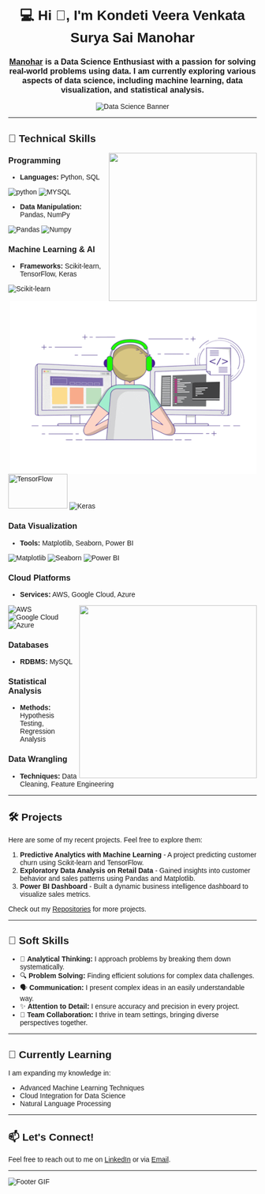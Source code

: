 
<h1 align="center"><font face="Arial">💻 Hi 👋, I'm Kondeti Veera Venkata Surya Sai Manohar </h1>
<h3 align="center"><font face="Arial"><a href="https://www.linkedin.com/in/manohar-kondeti/" target="_blank" rel="noreferrer">Manohar</a> is a Data Science Enthusiast with a passion for solving real-world problems using data. I am currently exploring various aspects of data science, including machine learning, data visualization, and statistical analysis.</font></h3>

<div align="center">
    <img src="https://github.com/user-attachments/assets/8270442c-df8c-41f2-ba1d-aed2e4c36bf9" alt="Data Science Banner" />
</div>


---


## 🚀 **Technical Skills**

<img align="right" height="300" width="300" src="https://media.giphy.com/media/LmNwrBhejkK9EFP504/giphy.gif" />


### Programming
- **Languages:** Python, SQL

<p align="left"><img 
src="https://github.com/user-attachments/assets/fb193712-51f0-4d4a-b822-d0466c034353" alt="python" title="python" width="60" height="60"/> <img src="https://github.com/user-attachments/assets/1bd26e2e-a762-41ab-a6c8-535cdca9df3b" alt="MYSQL" title="MYSQL" width="80" height="60"/>  </p>

- **Data Manipulation:** Pandas, NumPy  

<p align="left"><img 
src="https://github.com/user-attachments/assets/dea647dc-cd87-416f-a213-45821ea0a9a8" alt="Pandas" title="pandas" width="80" height="70"/> <img src="https://github.com/user-attachments/assets/ecfd80be-4919-4e53-a6c9-f5804046ba77" alt="Numpy" title="Numpy" width="70" height="70"/>  </p>

### Machine Learning & AI

<img align="right" height="350" width="500" src="https://raw.githubusercontent.com/mikonoid/mikonoid/main/images/gifs/coder3.gif" />

- **Frameworks:** Scikit-learn, TensorFlow, Keras

<p align="left"><img 
src="https://github.com/user-attachments/assets/d179410a-25c0-42a6-bfea-b90d9d846cbc" alt="Scikit-learn" title="Scikit-learn" width="120" height="70"/> <img src="https://github.com/user-attachments/assets/d785aef0-48f1-4e93-83f0-840980a89821" title="TensorFlow" width="120" height="70"/> 
 <img src="https://github.com/user-attachments/assets/1350d035-4d39-4a1a-880d-3226b92be1ec" alt="Keras" title="Keras" width="120" height="70"/>  </p>



### Data Visualization

- **Tools:** Matplotlib, Seaborn, Power BI

<p align="left"><img 
src="https://github.com/user-attachments/assets/060231db-5d6f-451f-ad2f-c54cd3fa5a84" alt="Matplotlib" title="Matplotlib" width="70" height="70"/> <img src="https://github.com/user-attachments/assets/b6f5e105-7009-4c97-8d1c-b73d59d1320e" alt="Seaborn" title="Seaborn" width="70" height="70"/> <img src="https://github.com/user-attachments/assets/8a7d6682-d126-462f-87ba-a02d4c6b0bec" alt="Power BI" title="Power BI" width="70" height="70"/>  </p>

### Cloud Platforms

- **Services:** AWS, Google Cloud, Azure
<img align="right" height="350" width="360" src="https://github.com/user-attachments/assets/9480e480-4a63-4316-83b1-872958f138e5" /> 
<p align="left"><img 
src="https://github.com/user-attachments/assets/901e476c-e7c8-4eba-96b9-1edba690f2aa" alt="AWS" title="AWS" width="100" height="70"/> <img src="https://github.com/user-attachments/assets/713cca13-5dda-4ed1-b9d2-13132fb51472" alt="Google Cloud" title="Google Cloud" width="80" height="80"/> <img src="https://github.com/user-attachments/assets/901376d3-b952-4dee-86bc-d44084de1425" alt="Azure" title="Azure" width="100" height="80"/> </p>



### Databases
- **RDBMS:** MySQL  

### Statistical Analysis

- **Methods:** Hypothesis Testing, Regression Analysis  

### Data Wrangling

- **Techniques:** Data Cleaning, Feature Engineering  

---

## 🛠 **Projects**
Here are some of my recent projects. Feel free to explore them:

1. **Predictive Analytics with Machine Learning** - A project predicting customer churn using Scikit-learn and TensorFlow.
2. **Exploratory Data Analysis on Retail Data** - Gained insights into customer behavior and sales patterns using Pandas and Matplotlib.
3. **Power BI Dashboard** - Built a dynamic business intelligence dashboard to visualize sales metrics.

Check out my [Repositories](https://github.com/manohar48936?tab=repositories) for more projects.

---

## 🌟 **Soft Skills**
- 🧠 **Analytical Thinking:** I approach problems by breaking them down systematically.
- 🔍 **Problem Solving:** Finding efficient solutions for complex data challenges.
- 🗣️ **Communication:** I present complex ideas in an easily understandable way.
- ✨ **Attention to Detail:** I ensure accuracy and precision in every project.
- 👥 **Team Collaboration:** I thrive in team settings, bringing diverse perspectives together.

---

## 🌱 **Currently Learning**
I am expanding my knowledge in:
- Advanced Machine Learning Techniques
- Cloud Integration for Data Science
- Natural Language Processing

---

## 📫 **Let's Connect!**
Feel free to reach out to me on [LinkedIn](https://www.linkedin.com/in/manohar-kondeti/) or via [Email](manohar48936@gmail.com).

---

![Footer GIF](https://media.giphy.com/media/3oKIPf3C7HqqYBVcCk/giphy.gif) <!-- Replace with your own gif -->

